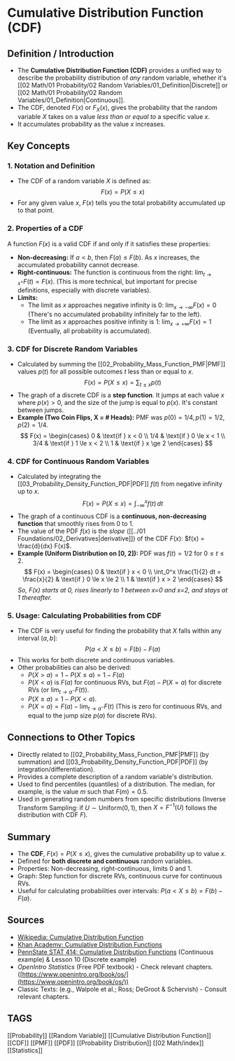 # Cumulative Distribution Function (CDF)

## Definition / Introduction
*   The **Cumulative Distribution Function (CDF)** provides a unified way to describe the probability distribution of *any* random variable, whether it's [[02 Math/01 Probability/02 Random Variables/01_Definition|Discrete]] or [[02 Math/01 Probability/02 Random Variables/01_Definition|Continuous]].
*   The CDF, denoted $F(x)$ or $F_X(x)$, gives the probability that the random variable $X$ takes on a value *less than or equal to* a specific value $x$.
*   It accumulates probability as the value $x$ increases.

## Key Concepts

### 1. Notation and Definition
*   The CDF of a random variable $X$ is defined as:
    $$ F(x) = P(X \le x) $$
*   For any given value $x$, $F(x)$ tells you the total probability accumulated up to that point.

### 2. Properties of a CDF
A function $F(x)$ is a valid CDF if and only if it satisfies these properties:
*   **Non-decreasing:** If $a < b$, then $F(a) \le F(b)$. As $x$ increases, the accumulated probability cannot decrease.
*   **Right-continuous:** The function is continuous from the right: $\lim_{t \to x^+} F(t) = F(x)$. (This is more technical, but important for precise definitions, especially with discrete variables).
*   **Limits:**
    *   The limit as $x$ approaches negative infinity is 0: $\lim_{x \to -\infty} F(x) = 0$ (There's no accumulated probability infinitely far to the left).
    *   The limit as $x$ approaches positive infinity is 1: $\lim_{x \to +\infty} F(x) = 1$ (Eventually, all probability is accumulated).

### 3. CDF for Discrete Random Variables
*   Calculated by summing the [[02_Probability_Mass_Function_PMF|PMF]] values $p(t)$ for all possible outcomes $t$ less than or equal to $x$.
    $$ F(x) = P(X \le x) = \sum_{t \le x} p(t) $$
*   The graph of a discrete CDF is a **step function**. It jumps at each value $x$ where $p(x) > 0$, and the size of the jump is equal to $p(x)$. It's constant between jumps.
*   **Example (Two Coin Flips, X = # Heads):** PMF was $p(0)=1/4, p(1)=1/2, p(2)=1/4$.
    $$
    F(x) = \begin{cases}
    0 & \text{if } x < 0 \\
    1/4 & \text{if } 0 \le x < 1 \\
    3/4 & \text{if } 1 \le x < 2 \\
    1 & \text{if } x \ge 2
    \end{cases}
    $$

### 4. CDF for Continuous Random Variables
*   Calculated by integrating the [[03_Probability_Density_Function_PDF|PDF]] $f(t)$ from negative infinity up to $x$.
    $$ F(x) = P(X \le x) = \int_{-\infty}^{x} f(t) \, dt $$
*   The graph of a continuous CDF is a **continuous, non-decreasing function** that smoothly rises from 0 to 1.
*   The value of the PDF $f(x)$ is the *slope* ([[../01 Foundations/02_Derivatives|derivative]]) of the CDF $F(x)$: $f(x) = \frac{d}{dx} F(x)$.
*   **Example (Uniform Distribution on [0, 2]):** PDF was $f(t) = 1/2$ for $0 \le t \le 2$.
    $$
    F(x) = \begin{cases}
    0 & \text{if } x < 0 \\
    \int_0^x \frac{1}{2} dt = \frac{x}{2} & \text{if } 0 \le x \le 2 \\
    1 & \text{if } x > 2
    \end{cases}
    $$
    *So, $F(x)$ starts at 0, rises linearly to 1 between x=0 and x=2, and stays at 1 thereafter.*

### 5. Usage: Calculating Probabilities from CDF
*   The CDF is very useful for finding the probability that $X$ falls within any interval $(a, b]$:
    $$ P(a < X \le b) = F(b) - F(a) $$
*   This works for both discrete and continuous variables.
*   Other probabilities can also be derived:
    *   $P(X > a) = 1 - P(X \le a) = 1 - F(a)$
    *   $P(X < a)$ is $F(a)$ for continuous RVs, but $F(a) - P(X=a)$ for discrete RVs (or $\lim_{t \to a^-} F(t)$).
    *   $P(X \ge a) = 1 - P(X < a)$.
    *   $P(X=a) = F(a) - \lim_{t \to a^-} F(t)$ (This is zero for continuous RVs, and equal to the jump size $p(a)$ for discrete RVs).

## Connections to Other Topics
*   Directly related to [[02_Probability_Mass_Function_PMF|PMF]] (by summation) and [[03_Probability_Density_Function_PDF|PDF]] (by integration/differentiation).
*   Provides a complete description of a random variable's distribution.
*   Used to find percentiles (quantiles) of a distribution. The median, for example, is the value $m$ such that $F(m) = 0.5$.
*   Used in generating random numbers from specific distributions (Inverse Transform Sampling: if $U \sim \text{Uniform}(0, 1)$, then $X = F^{-1}(U)$ follows the distribution with CDF $F$).

## Summary
*   The **CDF**, $F(x) = P(X \le x)$, gives the cumulative probability up to value $x$.
*   Defined for **both discrete and continuous** random variables.
*   Properties: Non-decreasing, right-continuous, limits 0 and 1.
*   Graph: Step function for discrete RVs, continuous curve for continuous RVs.
*   Useful for calculating probabilities over intervals: $P(a < X \le b) = F(b) - F(a)$.

## Sources
*   [Wikipedia: Cumulative Distribution Function](https://en.wikipedia.org/wiki/Cumulative_distribution_function)
*   [Khan Academy: Cumulative Distribution Functions](https://www.khanacademy.org/math/statistics-probability/random-variables-stats-library/cumulative-distribution-functions-cdfs/v/cumulative-distribution-functions)
*   [PennState STAT 414: Cumulative Distribution Functions](https://online.stat.psu.edu/stat414/lesson/15/15.1) (Continuous example) & Lesson 10 (Discrete example)
*   *OpenIntro Statistics* (Free PDF textbook) - Check relevant chapters. ([https://www.openintro.org/book/os/](https://www.openintro.org/book/os/))
*   Classic Texts: (e.g., Walpole et al.; Ross; DeGroot & Schervish) - Consult relevant chapters.

## TAGS
[[Probability]] [[Random Variable]] [[Cumulative Distribution Function]] [[CDF]] [[PMF]] [[PDF]] [[Probability Distribution]] [[02 Math/index]] [[Statistics]]